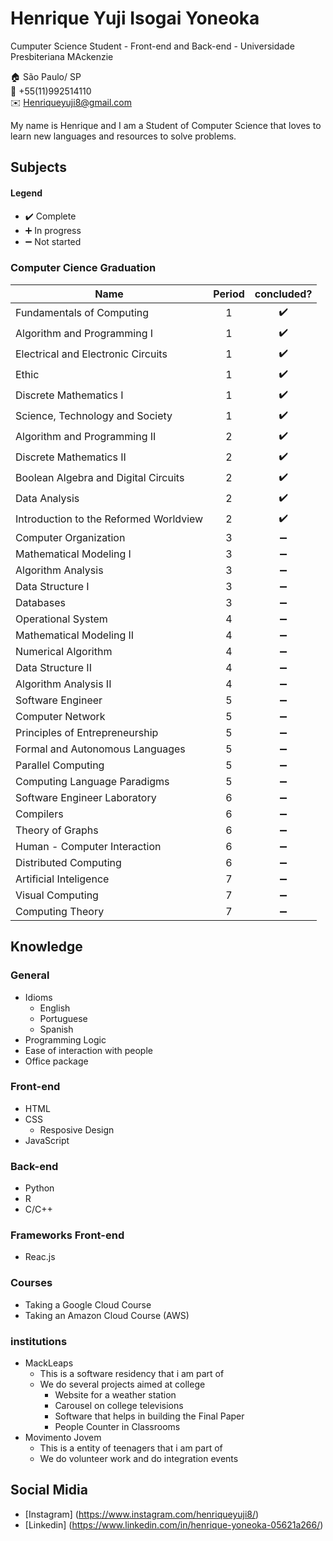 # Henrique Yuji Isogai Yoneoka
Cumputer Science Student - Front-end and Back-end - Universidade Presbiteriana MAckenzie

:house:     São Paulo/ SP <br>
:iphone:    +55(11)992514110 <br>
:envelope:  Henriqueyuji8@gmail.com

My name is Henrique and I am a Student of Computer Science that loves to learn new languages and resources to solve problems.

## Subjects

#### Legend
* :heavy_check_mark:  Complete
* :heavy_plus_sign:   In progress
* :heavy_minus_sign:  Not started

### Computer Cience Graduation

| Name                                                                        | Period | concluded?
| --------------------------------------------------------------------------- |:---:| :----------------: |
| Fundamentals of Computing                                                   | 1   | :heavy_check_mark: |
| Algorithm and Programming I                                                 | 1   | :heavy_check_mark: |
| Electrical and Electronic Circuits                                          | 1   | :heavy_check_mark: |
| Ethic                                                                       | 1   | :heavy_check_mark: |
| Discrete Mathematics I                                                      | 1   | :heavy_check_mark: |
| Science, Technology and Society                                             | 1   | :heavy_check_mark: |
| Algorithm and Programming II                                                | 2   | :heavy_check_mark: |
| Discrete Mathematics II                                                     | 2   | :heavy_check_mark: |
| Boolean Algebra and Digital Circuits                                        | 2   | :heavy_check_mark: |
| Data Analysis                                                               | 2   | :heavy_check_mark: |
| Introduction to the Reformed Worldview                                      | 2   | :heavy_check_mark: |
| Computer Organization                                                       | 3   | :heavy_minus_sign: |
| Mathematical Modeling I                                                     | 3   | :heavy_minus_sign: |
| Algorithm Analysis                                                          | 3   | :heavy_minus_sign: |
| Data Structure I                                                            | 3   | :heavy_minus_sign: |
| Databases                                                                   | 3   | :heavy_minus_sign: |
| Operational System                                                          | 4   | :heavy_minus_sign: |
| Mathematical Modeling II                                                    | 4   | :heavy_minus_sign: |
| Numerical Algorithm                                                         | 4   | :heavy_minus_sign: |
| Data Structure II                                                           | 4   | :heavy_minus_sign: |
| Algorithm Analysis II                                                       | 4   | :heavy_minus_sign: |
| Software Engineer                                                           | 5   | :heavy_minus_sign: |
| Computer Network                                                            | 5   | :heavy_minus_sign: |
| Principles of Entrepreneurship                                              | 5   | :heavy_minus_sign: |
| Formal and Autonomous Languages                                             | 5   | :heavy_minus_sign: |
| Parallel Computing                                                          | 5   | :heavy_minus_sign: |
| Computing Language Paradigms                                                | 5   | :heavy_minus_sign: |
| Software Engineer Laboratory                                                | 6   | :heavy_minus_sign: |
| Compilers                                                                   | 6   | :heavy_minus_sign: |
| Theory of Graphs                                                            | 6   | :heavy_minus_sign: |
| Human - Computer Interaction                                                | 6   | :heavy_minus_sign: |
| Distributed Computing                                                       | 6   | :heavy_minus_sign: |
| Artificial Inteligence                                                      | 7   | :heavy_minus_sign: |
| Visual Computing                                                            | 7   | :heavy_minus_sign: |
| Computing Theory                                                            | 7   | :heavy_minus_sign: |

## Knowledge

### General
* Idioms
  * English
  * Portuguese
  * Spanish
* Programming Logic
* Ease of interaction with people
* Office package
  
### Front-end
* HTML
* CSS
    * Resposive Design
* JavaScript
    
### Back-end
* Python
* R
* C/C++

### Frameworks Front-end
* Reac.js

### Courses
* Taking a Google Cloud Course
* Taking an Amazon Cloud Course (AWS)

### institutions 
* MackLeaps
  * This is a software residency that i am part of
  * We do several projects aimed at college
    * Website for a weather station
    * Carousel on college televisions
    * Software that helps in building the Final Paper
    * People Counter in Classrooms
* Movimento Jovem
  * This is a entity of teenagers that i am part of
  * We do volunteer work and do integration events

## Social Midia
* [Instagram] (https://www.instagram.com/henriqueyuji8/)
* [Linkedin] (https://www.linkedin.com/in/henrique-yoneoka-05621a266/)
